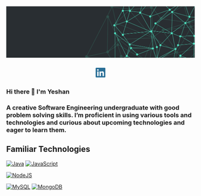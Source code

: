 # [![Yeshan Gunawardana header](./images/wallpaper1.png)](#)
<p align='center'>
<a href="https://www.linkedin.com/in/yeshan-gunawardana-2535131a9/"><img height="30" src="./images/linkedin.png?raw=true"></a>
</p>

### Hi there 👋 I'm Yeshan

### A creative Software Engineering undergraduate with good problem solving skills. I’m proficient in using various tools and technologies and curious about upcoming technologies and eager to learn them.</p>

## Familiar Technologies
[![Java](https://img.shields.io/badge/-Java-%2bbc8a?style=flat&logo=java&logoColor=white&color=10451d)]()
[![JavaScript](https://img.shields.io/badge/-JavaScript-%2bbc8a?style=flat&logo=javascript&logoColor=white&color=10451d)]()

[![NodeJS](https://img.shields.io/badge/-Node.JS-%2343853D?style=flat&logo=node.js&logoColor=white&color=10451d)]()

[![MySQL](https://img.shields.io/badge/-MySQL-%234479A1?style=flat&logo=MySQL&logoColor=white&color=10451d)]()
[![MongoDB](https://img.shields.io/badge/-MongoDB-%2347A248?style=flat&logo=MongoDB&logoColor=white&color=10451d)]()

<!--
Here are some ideas to get you started:
- 🔭 I’m currently working on ...
- 🌱 I’m currently learning ...
- 👯 I’m looking to collaborate on ...
- 🤔 I’m looking for help with ...
- 💬 Ask me about ...
- 📫 How to reach me: ...
- 😄 Pronouns: ...
- ⚡ Fun fact: ...
-->
